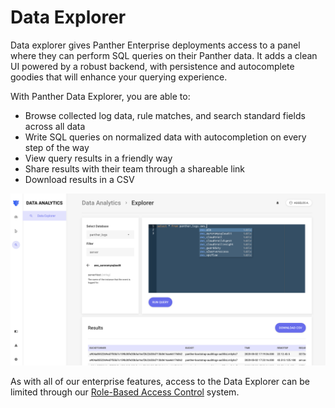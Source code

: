# Data Explorer
Data explorer gives Panther Enterprise deployments access to a panel where they can perform SQL queries on their Panther
data. It adds a clean UI powered by a robust backend, with persistence and autocomplete goodies that will enhance your querying experience.

With Panther Data Explorer, you are able to:

* Browse collected log data, rule matches, and search standard fields across all data
* Write SQL queries on normalized data with autocompletion on every step of the way
* View query results in a friendly way
* Share results with their team through a shareable link
* Download results in a CSV

![Data Explorer](../../.gitbook/assets/data-explorer.png)

As with all of our enterprise features, access to the Data Explorer can be limited through our [Role-Based Access Control](../rbac.md) system.
